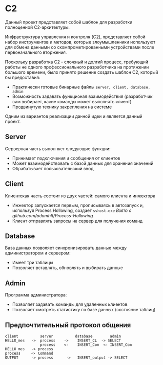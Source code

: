 # C2

Данный проект представляет собой шаблон для разработки полноценной C2-архитектуры.

Инфраструктура управления и контроля (C2), представляет собой набор инструментов и методов, которые злоумышленники используют для обмена данными со скомпрометированными устройствами после первоначального вторжения.

Поскольку разработка C2 - сложный и долгий процесс, требующий работы не одного профессионального разработчика на протяжении большого времени, было принято решение создать шаблон C2, который бы предоставил:
- Практически готовые бинарные файлы `server, client, database, admin`
- Возможность задавать функционал взаимодействия (разработчик сам выбирает, какие команды может выполнять клиент)
- Продвинутую технику закрепления на системе

Одним из вариантов реализации данной идеи и является данный проект.

## Server

Серверная часть выполняет следующие функции:
- Принимает подключения и сообщения от клиентов
- Может взаимодействовать с базой данных для хранения значений
- Обрабатывает пользовательский ввод

## Client

Клиентская часть состоит из двух частей: самого клиента и инжектора
- Инжектор запускается первым, прописываясь в автозапуск и, используя Process Hollowing, создает `svhost.exe` *Взято с github.com/adamhlt/Process-Hollowing*
- Клиент отправлять запросы на сервер для получения команд

## Database

База данных позволяет синхронизировать данные между администратором и сервером:
- Имеет три таблицы
- Позволяет вставлять, обновлять и выбирать данные

## Admin

Программа администратора:
- Позволяет задавать команды для удаленных клиентов
- Позволяет смотреть статистику по базе данных (состояние таблиц)


## Предпочтительный протокол общения
```
client          server          database        admin
HELLO_mes   ->  process    ->    INSERT_CL  -> SELECT
                process    <-    INSERT_Com  <- INSERT_Com
HELLO_mes   -> process
process     <- Command
OUTPUT      -> process      ->   INSERT_output -> SELECT
```